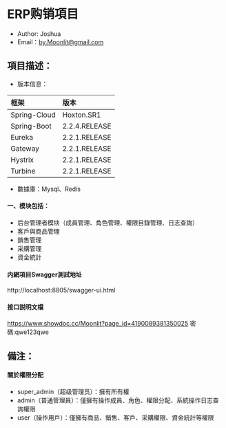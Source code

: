 # ERP购销項目
 * Author: Joshua
 * Email：by.Moonlit@gmail.com
 
## 項目描述：
- 版本信息：

|框架|版本|
|:----    |:---|
|Spring-Cloud |Hoxton.SR1  |
|Spring-Boot |2.2.4.RELEASE  |
|Eureka |2.2.1.RELEASE  |
|Gateway |2.2.1.RELEASE  |
|Hystrix |2.2.1.RELEASE  |
|Turbine |2.2.1.RELEASE  |
- 數據庫：Mysql、Redis

#### 一、模块包括：
- 后台管理者模块（成員管理、角色管理、權限目錄管理、日志查詢）
- 客戶與商品管理
- 銷售管理
- 采購管理
- 資金統計

#### 内網項目Swagger測試地址
http://localhost:8805/swagger-ui.html
#### 接口説明文檔 
https://www.showdoc.cc/Moonlit?page_id=4190089381350025  密碼:qwe123qwe

## 備注：
#### 關於權限分配
- super_admin（超级管理员）：擁有所有權
- admin（普通管理員）：僅擁有操作成員、角色、權限分配、系統操作日志查詢權限
- user（操作用戶）：僅擁有商品、銷售、客戶、采購權限、資金統計等權限